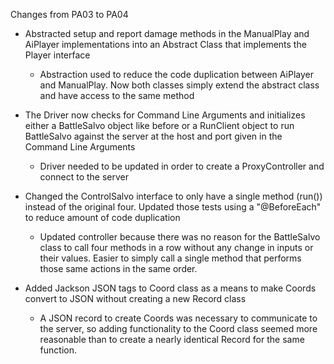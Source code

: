 Changes from PA03 to PA04

- Abstracted setup and report damage methods in the ManualPlay and AiPlayer implementations into an Abstract Class that
  implements the Player interface
  - Abstraction used to reduce the code duplication between AiPlayer and ManualPlay. Now both classes simply extend the 
    abstract class and have access to the same method

- The Driver now checks for Command Line Arguments and initializes either a BattleSalvo object like before or a 
  RunClient object to run BattleSalvo against the server at the host and port given in the Command Line Arguments
    - Driver needed to be updated in order to create a ProxyController and connect to the server

- Changed the ControlSalvo interface to only have a single method (run()) instead of the original four. Updated those
  tests using a "@BeforeEach" to reduce amount of code duplication
  - Updated controller because there was no reason for the BattleSalvo class to call four methods in a row without any
    change in inputs or their values. Easier to simply call a single method that performs those same actions in the same
    order.

- Added Jackson JSON tags to Coord class as a means to make Coords convert to JSON without creating a new Record class
  - A JSON record to create Coords was necessary to communicate to the server, so adding functionality to the Coord
    class seemed more reasonable than to create a nearly identical Record for the same function.